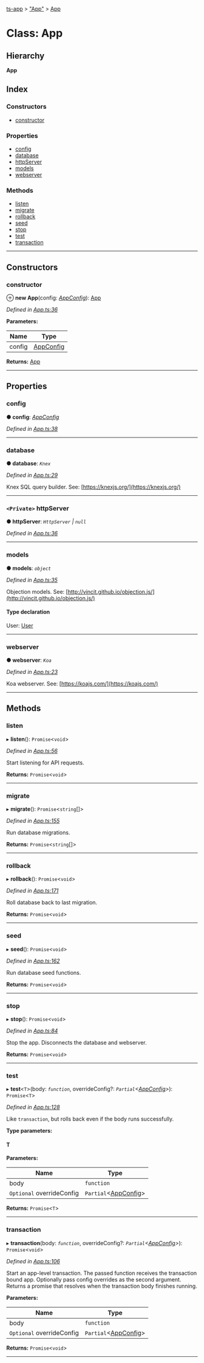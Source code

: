 [ts-app](../README.md) > ["App"](../modules/_app_.md) > [App](../classes/_app_.app.md)

# Class: App

## Hierarchy

**App**

## Index

### Constructors

* [constructor](_app_.app.md#constructor)

### Properties

* [config](_app_.app.md#config)
* [database](_app_.app.md#database)
* [httpServer](_app_.app.md#httpserver)
* [models](_app_.app.md#models)
* [webserver](_app_.app.md#webserver)

### Methods

* [listen](_app_.app.md#listen)
* [migrate](_app_.app.md#migrate)
* [rollback](_app_.app.md#rollback)
* [seed](_app_.app.md#seed)
* [stop](_app_.app.md#stop)
* [test](_app_.app.md#test)
* [transaction](_app_.app.md#transaction)

---

## Constructors

<a id="constructor"></a>

###  constructor

⊕ **new App**(config: *[AppConfig](../interfaces/_appconfig_.appconfig.md)*): [App](_app_.app.md)

*Defined in [App.ts:36](https://github.com/jmeyers91/ts-app/blob/0a84084/src/App.ts#L36)*

**Parameters:**

| Name | Type |
| ------ | ------ |
| config | [AppConfig](../interfaces/_appconfig_.appconfig.md) |

**Returns:** [App](_app_.app.md)

___

## Properties

<a id="config"></a>

###  config

**● config**: *[AppConfig](../interfaces/_appconfig_.appconfig.md)*

*Defined in [App.ts:38](https://github.com/jmeyers91/ts-app/blob/0a84084/src/App.ts#L38)*

___
<a id="database"></a>

###  database

**● database**: *`Knex`*

*Defined in [App.ts:29](https://github.com/jmeyers91/ts-app/blob/0a84084/src/App.ts#L29)*

Knex SQL query builder. See: [https://knexjs.org/](https://knexjs.org/)

___
<a id="httpserver"></a>

### `<Private>` httpServer

**● httpServer**: *`HttpServer` \| `null`*

*Defined in [App.ts:36](https://github.com/jmeyers91/ts-app/blob/0a84084/src/App.ts#L36)*

___
<a id="models"></a>

###  models

**● models**: *`object`*

*Defined in [App.ts:35](https://github.com/jmeyers91/ts-app/blob/0a84084/src/App.ts#L35)*

Objection models. See: [http://vincit.github.io/objection.js/](http://vincit.github.io/objection.js/)

#### Type declaration

 User: [User](_models_user_model_.user.md)

___
<a id="webserver"></a>

###  webserver

**● webserver**: *`Koa`*

*Defined in [App.ts:23](https://github.com/jmeyers91/ts-app/blob/0a84084/src/App.ts#L23)*

Koa webserver. See: [https://koajs.com/](https://koajs.com/)

___

## Methods

<a id="listen"></a>

###  listen

▸ **listen**(): `Promise`<`void`>

*Defined in [App.ts:56](https://github.com/jmeyers91/ts-app/blob/0a84084/src/App.ts#L56)*

Start listening for API requests.

**Returns:** `Promise`<`void`>

___
<a id="migrate"></a>

###  migrate

▸ **migrate**(): `Promise`<`string`[]>

*Defined in [App.ts:155](https://github.com/jmeyers91/ts-app/blob/0a84084/src/App.ts#L155)*

Run database migrations.

**Returns:** `Promise`<`string`[]>

___
<a id="rollback"></a>

###  rollback

▸ **rollback**(): `Promise`<`void`>

*Defined in [App.ts:171](https://github.com/jmeyers91/ts-app/blob/0a84084/src/App.ts#L171)*

Roll database back to last migration.

**Returns:** `Promise`<`void`>

___
<a id="seed"></a>

###  seed

▸ **seed**(): `Promise`<`void`>

*Defined in [App.ts:162](https://github.com/jmeyers91/ts-app/blob/0a84084/src/App.ts#L162)*

Run database seed functions.

**Returns:** `Promise`<`void`>

___
<a id="stop"></a>

###  stop

▸ **stop**(): `Promise`<`void`>

*Defined in [App.ts:84](https://github.com/jmeyers91/ts-app/blob/0a84084/src/App.ts#L84)*

Stop the app. Disconnects the database and webserver.

**Returns:** `Promise`<`void`>

___
<a id="test"></a>

###  test

▸ **test**<`T`>(body: *`function`*, overrideConfig?: *`Partial`<[AppConfig](../interfaces/_appconfig_.appconfig.md)>*): `Promise`<`T`>

*Defined in [App.ts:128](https://github.com/jmeyers91/ts-app/blob/0a84084/src/App.ts#L128)*

Like `transaction`, but rolls back even if the body runs successfully.

**Type parameters:**

#### T 
**Parameters:**

| Name | Type |
| ------ | ------ |
| body | `function` |
| `Optional` overrideConfig | `Partial`<[AppConfig](../interfaces/_appconfig_.appconfig.md)> |

**Returns:** `Promise`<`T`>

___
<a id="transaction"></a>

###  transaction

▸ **transaction**(body: *`function`*, overrideConfig?: *`Partial`<[AppConfig](../interfaces/_appconfig_.appconfig.md)>*): `Promise`<`void`>

*Defined in [App.ts:106](https://github.com/jmeyers91/ts-app/blob/0a84084/src/App.ts#L106)*

Start an app-level transaction. The passed function receives the transaction bound app. Optionally pass config overrides as the second argument. Returns a promise that resolves when the transaction body finishes running.

**Parameters:**

| Name | Type |
| ------ | ------ |
| body | `function` |
| `Optional` overrideConfig | `Partial`<[AppConfig](../interfaces/_appconfig_.appconfig.md)> |

**Returns:** `Promise`<`void`>

___

